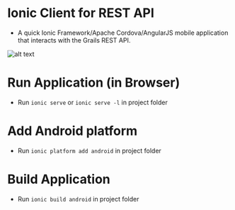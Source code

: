 # Ionic Client for REST API

* A quick Ionic Framework/Apache Cordova/AngularJS mobile application that interacts with the Grails REST API.

![alt text](http://i.imgur.com/T8FJnkI.png "Application1")

# Run Application (in Browser)
* Run `ionic serve` or `ionic serve -l` in project folder

# Add Android platform
* Run `ionic platform add android` in project folder

# Build Application
* Run `ionic build android` in project folder


